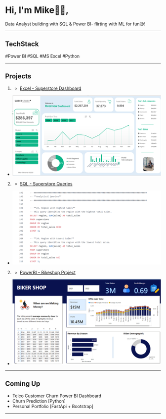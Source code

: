 # Hi, I'm Mike👋🏽,

Data Analyst building with SQL & Power BI- flirting with ML for fun😉!

---

## TechStack
#Power BI #SQL #MS Excel #Python

---

## Projects

1. - [Excel - Superstore Dashboard](https://github.com/mikechikwanda/mikechikwanda/blob/main/excel/superstore_project.xlsx)
- <img src="https://raw.githubusercontent.com/mikechikwanda/mikechikwanda/394e7e32502037b415da4117132041664059ce3e/Superstore_dashboard.png" alt="Capstone Screenshot" width="500"/>

2. - [SQL - Superstore Queries](https://github.com/mikechikwanda/mikechikwanda/blob/main/sql/superstore_sql.sql)
- <img src="https://github.com/mikechikwanda/mikechikwanda/blob/main/images/superstore_sql_queries.png" alt="Capstone Screenshot" width="500"/>

2. - [PowerBI - Bikeshop Project](https://github.com/mikechikwanda/mikechikwanda/blob/main/powerbi/bikes%20dash.pbix)
- <img src="https://github.com/mikechikwanda/mikechikwanda/blob/main/images/bikes_store.png" alt="Capstone Screenshot" width="500"/>

---

## Coming Up

- Telco Customer Churn Power BI Dashboard
- Churn Prediction [Python]
- Personal Portfolio [FastApi + Bootstrap]

---
